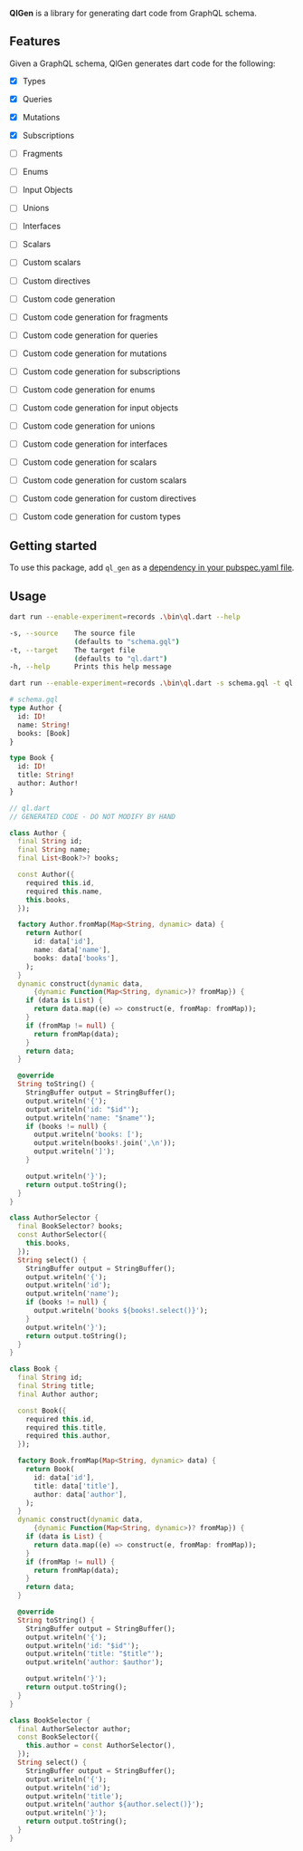 <!-- 
This README describes the package. If you publish this package to pub.dev,
this README's contents appear on the landing page for your package.

For information about how to write a good package README, see the guide for
[writing package pages](https://dart.dev/guides/libraries/writing-package-pages). 

For general information about developing packages, see the Dart guide for
[creating packages](https://dart.dev/guides/libraries/create-library-packages)
and the Flutter guide for
[developing packages and plugins](https://flutter.dev/developing-packages). 
-->

**QlGen** is a library for generating dart code from GraphQL schema.
## Features

Given a GraphQL schema, QlGen generates dart code for the following:

- [x] Types
- [x] Queries
- [x] Mutations
- [x] Subscriptions
- [ ] Fragments
- [ ] Enums
- [ ] Input Objects
- [ ] Unions
- [ ] Interfaces
- [ ] Scalars
- [ ] Custom scalars
- [ ] Custom directives
- [ ] Custom code generation
- [ ] Custom code generation for fragments
- [ ] Custom code generation for queries
- [ ] Custom code generation for mutations
- [ ] Custom code generation for subscriptions
- [ ] Custom code generation for enums
- [ ] Custom code generation for input objects
- [ ] Custom code generation for unions
- [ ] Custom code generation for interfaces
- [ ] Custom code generation for scalars
- [ ] Custom code generation for custom scalars
- [ ] Custom code generation for custom directives
- [ ] Custom code generation for custom types


## Getting started

To use this package, add `ql_gen` as a [dependency in your pubspec.yaml file](https://dart.dev/tools/pub/dependencies).

## Usage

<!-- command and result example -->

```bash
dart run --enable-experiment=records .\bin\ql.dart --help
```

```bash
-s, --source    The source file
                (defaults to "schema.gql")
-t, --target    The target file
                (defaults to "ql.dart")
-h, --help      Prints this help message
```

```bash
dart run --enable-experiment=records .\bin\ql.dart -s schema.gql -t ql.dart
```
    
```graphql
# schema.gql
type Author {
  id: ID!
  name: String!
  books: [Book]
}

type Book {
  id: ID!
  title: String!
  author: Author!
}
```

```dart
// ql.dart
// GENERATED CODE - DO NOT MODIFY BY HAND

class Author {
  final String id;
  final String name;
  final List<Book?>? books;

  const Author({
    required this.id,
    required this.name,
    this.books,
  });

  factory Author.fromMap(Map<String, dynamic> data) {
    return Author(
      id: data['id'],
      name: data['name'],
      books: data['books'],
    );
  }
  dynamic construct(dynamic data,
      {dynamic Function(Map<String, dynamic>)? fromMap}) {
    if (data is List) {
      return data.map((e) => construct(e, fromMap: fromMap));
    }
    if (fromMap != null) {
      return fromMap(data);
    }
    return data;
  }

  @override
  String toString() {
    StringBuffer output = StringBuffer();
    output.writeln('{');
    output.writeln('id: "$id"');
    output.writeln('name: "$name"');
    if (books != null) {
      output.writeln('books: [');
      output.writeln(books!.join(',\n'));
      output.writeln(']');
    }

    output.writeln('}');
    return output.toString();
  }
}

class AuthorSelector {
  final BookSelector? books;
  const AuthorSelector({
    this.books,
  });
  String select() {
    StringBuffer output = StringBuffer();
    output.writeln('{');
    output.writeln('id');
    output.writeln('name');
    if (books != null) {
      output.writeln('books ${books!.select()}');
    }
    output.writeln('}');
    return output.toString();
  }
}

class Book {
  final String id;
  final String title;
  final Author author;

  const Book({
    required this.id,
    required this.title,
    required this.author,
  });

  factory Book.fromMap(Map<String, dynamic> data) {
    return Book(
      id: data['id'],
      title: data['title'],
      author: data['author'],
    );
  }
  dynamic construct(dynamic data,
      {dynamic Function(Map<String, dynamic>)? fromMap}) {
    if (data is List) {
      return data.map((e) => construct(e, fromMap: fromMap));
    }
    if (fromMap != null) {
      return fromMap(data);
    }
    return data;
  }

  @override
  String toString() {
    StringBuffer output = StringBuffer();
    output.writeln('{');
    output.writeln('id: "$id"');
    output.writeln('title: "$title"');
    output.writeln('author: $author');

    output.writeln('}');
    return output.toString();
  }
}

class BookSelector {
  final AuthorSelector author;
  const BookSelector({
    this.author = const AuthorSelector(),
  });
  String select() {
    StringBuffer output = StringBuffer();
    output.writeln('{');
    output.writeln('id');
    output.writeln('title');
    output.writeln('author ${author.select()}');
    output.writeln('}');
    return output.toString();
  }
}
```	

